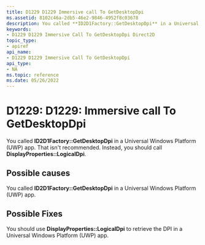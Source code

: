 ```yaml
---
title: D1229 D1229 Immersive call To GetDesktopDpi
ms.assetid: 8102c46a-2db5-46e2-9846-4952f8c03678
description: You called **ID2D1Factory::GetDesktopDpi** in a Universal Windows Platform (UWP) app. That isn't recommended. Instead, you should call **DisplayProperties::LogicalDpi**.
keywords:
- D1229 D1229 Immersive Call To GetDesktopDpi Direct2D
topic_type:
- apiref
api_name:
- D1229 D1229 Immersive Call To GetDesktopDpi
api_type:
- NA
ms.topic: reference
ms.date: 05/26/2022
---
```


# D1229: D1229: Immersive call To GetDesktopDpi

You called **ID2D1Factory::GetDesktopDpi** in a Universal Windows Platform (UWP) app. That isn't recommended. Instead, you should call **DisplayProperties::LogicalDpi**.

## Possible causes

You called **ID2D1Factory::GetDesktopDpi** in a Universal Windows Platform (UWP) app.

## Possible Fixes

You should use **DisplayProperties::LogicalDpi** to retrieve the DPI in a Universal Windows Platform (UWP) app.
